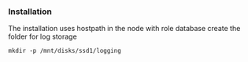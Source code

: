 ### Installation
The installation uses hostpath in the node with role database
create the folder for log storage

```mkdir -p /mnt/disks/ssd1/logging```